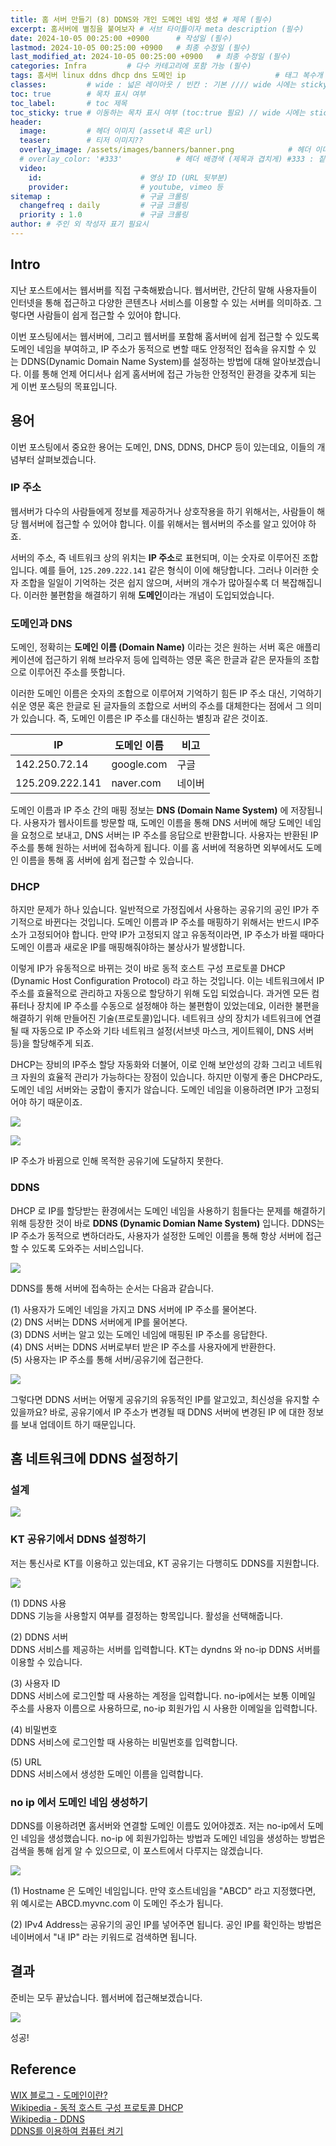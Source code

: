```yaml
---
title: 홈 서버 만들기 (8) DDNS와 개인 도메인 네임 생성 # 제목 (필수)
excerpt: 홈서버에 별칭을 붙여보자 # 서브 타이틀이자 meta description (필수)
date: 2024-10-05 00:25:00 +0900      # 작성일 (필수)
lastmod: 2024-10-05 00:25:00 +0900   # 최종 수정일 (필수)
last_modified_at: 2024-10-05 00:25:00 +0900   # 최종 수정일 (필수)
categories: Infra         # 다수 카테고리에 포함 가능 (필수)
tags: 홈서버 linux ddns dhcp dns 도메인 ip                    # 태그 복수개 가능 (필수)
classes:         # wide : 넓은 레이아웃 / 빈칸 : 기본 //// wide 시에는 sticky toc 불가
toc: true        # 목차 표시 여부
toc_label:       # toc 제목
toc_sticky: true # 이동하는 목차 표시 여부 (toc:true 필요) // wide 시에는 sticky toc 불가
header: 
  image:         # 헤더 이미지 (asset내 혹은 url)
  teaser:        # 티저 이미지??
  overlay_image: /assets/images/banners/banner.png            # 헤더 이미지 (제목과 겹치게)
  # overlay_color: '#333'            # 헤더 배경색 (제목과 겹치게) #333 : 짙은 회색 (필수)
  video:
    id:                      # 영상 ID (URL 뒷부분)
    provider:                # youtube, vimeo 등
sitemap :                    # 구글 크롤링
  changefreq : daily         # 구글 크롤링
  priority : 1.0             # 구글 크롤링
author: # 주인 외 작성자 표기 필요시
---
```

<!--postNo: 20241005_001-->


## Intro  

지난 포스트에서는 웹서버를 직접 구축해봤습니다. 웹서버란, 간단히 말해 사용자들이 인터넷을 통해 접근하고 다양한 콘텐츠나 서비스를 이용할 수 있는 서버를 의미하죠. 그렇다면 사람들이 쉽게 접근할 수 있어야 합니다.  

이번 포스팅에서는 웹서버에, 그리고 웹서버를 포함해 홈서버에 쉽게 접근할 수 있도록 도메인 네임을 부여하고, IP 주소가 동적으로 변할 때도 안정적인 접속을 유지할 수 있는 DDNS(Dynamic Domain Name System)를 설정하는 방법에 대해 알아보겠습니다. 이를 통해 언제 어디서나 쉽게 홈서버에 접근 가능한 안정적인 환경을 갖추게 되는 게 이번 포스팅의 목표입니다.  

## 용어  

이번 포스팅에서 중요한 용어는 도메인, DNS, DDNS, DHCP 등이 있는데요, 이들의 개념부터 살펴보겠습니다.

### IP 주소  

웹서버가 다수의 사람들에게 정보를 제공하거나 상호작용을 하기 위해서는, 사람들이 해당 웹서버에 접근할 수 있어야 합니다. 이를 위해서는 웹서버의 주소를 알고 있어야 하죠.

서버의 주소, 즉 네트워크 상의 위치는 **IP 주소**로 표현되며, 이는 숫자로 이루어진 조합입니다. 예를 들어, `125.209.222.141` 같은 형식이 이에 해당합니다. 그러나 이러한 숫자 조합을 일일이 기억하는 것은 쉽지 않으며, 서버의 개수가 많아질수록 더 복잡해집니다. 이러한 불편함을 해결하기 위해 **도메인**이라는 개념이 도입되었습니다.

### 도메인과 DNS  

도메인, 정확히는 **도메인 이름 (Domain Name)** 이라는 것은 원하는 서버 혹은 애플리케이션에 접근하기 위해 브라우저 등에 입력하는 영문 혹은 한글과 같은 문자들의 조합으로 이루어진 주소를 뜻합니다.  

이러한 도메인 이름은 숫자의 조합으로 이루어져 기억하기 힘든 IP 주소 대신, 기억하기 쉬운 영문 혹은 한글로 된 글자들의 조합으로 서버의 주소를 대체한다는 점에서 그 의미가 있습니다. 즉, 도메인 이름은 IP 주소를 대신하는 별칭과 같은 것이죠.   

| IP              | 도메인 이름     | 비고  |
| --------------- | ---------- | --- |
| 142.250.72.14   | google.com | 구글  |
| 125.209.222.141 | naver.com  | 네이버 |

도메인 이름과 IP 주소 간의 매핑 정보는 **DNS (Domain Name System)** 에 저장됩니다. 사용자가 웹사이트를 방문할 때, 도메인 이름을 통해 DNS 서버에 해당 도메인 네임을 요청으로 보내고, DNS 서버는 IP 주소를 응답으로 반환합니다. 사용자는 반환된 IP 주소를 통해 원하는 서버에 접속하게 됩니다. 이를 홈 서버에 적용하면 외부에서도 도메인 이름을 통해 홈 서버에 쉽게 접근할 수 있습니다.

### DHCP  

하지만 문제가 하나 있습니다. 일반적으로 가정집에서 사용하는 공유기의 공인 IP가 주기적으로 바뀐다는 것입니다. 도메인 이름과 IP 주소를 매핑하기 위해서는 반드시 IP주소가 고정되어야 합니다. 만약 IP가 고정되지 않고 유동적이라면, IP 주소가 바뀔 때마다 도메인 이름과 새로운 IP를 매핑해줘야하는 불상사가 발생합니다.  

이렇게 IP가 유동적으로 바뀌는 것이 바로 동적 호스트 구성 프로토콜 DHCP (Dynamic Host Configuration Protocol) 라고 하는 것입니다. 이는 네트워크에서 IP 주소를 효율적으로 관리하고 자동으로 할당하기 위해 도입 되었습니다. 과거엔 모든 컴퓨터나 장치에 IP 주소를 수동으로 설정해야 하는 불편함이 있었는데요, 이러한 불편을 해결하기 위해 만들어진 기술(프로토콜)입니다. 네트워크 상의 장치가 네트워크에 연결될 때 자동으로 IP 주소와 기타 네트워크 설정(서브넷 마스크, 게이트웨이, DNS 서버 등)을 할당해주게 되죠.  

DHCP는 장비의 IP주소 할당 자동화와 더불어, 이로 인해 보안성의 강화 그리고 네트워크 자원의 효율적 관리가 가능하다는 장점이 있습니다. 하지만 이렇게 좋은 DHCP라도, 도메인 네임 서버와는 궁합이 좋지가 않습니다. 도메인 네임을 이용하려면 IP가 고정되어야 하기 때문이죠.  

![](/assets/images/20241005_001_001.png)  

![](/assets/images/20241005_001_002.png)  

IP 주소가 바뀜으로 인해 목적한 공유기에 도달하지 못한다.  


### DDNS  

DHCP 로 IP를 할당받는 환경에서는 도메인 네임을 사용하기 힘들다는 문제를 해결하기 위해 등장한 것이 바로 **DDNS (Dynamic Domian Name System)** 입니다. DDNS는 IP 주소가 동적으로 변하더라도, 사용자가 설정한 도메인 이름을 통해 항상 서버에 접근할 수 있도록 도와주는 서비스입니다.  

![](/assets/images/20241005_001_003.png)  

DDNS를 통해 서버에 접속하는 순서는 다음과 같습니다.  

(1) 사용자가 도메인 네임을 가지고 DNS 서버에 IP 주소를 물어본다.  
(2) DNS 서버는 DDNS 서버에게 IP를 물어본다.  
(3) DDNS 서버는 알고 있는 도메인 네임에 매핑된 IP 주소를 응답한다.  
(4) DNS 서버는 DDNS 서버로부터 받은 IP 주소를 사용자에게 반환한다.  
(5) 사용자는 IP 주소를 통해 서버/공유기에 접근한다.  

![](/assets/images/20241005_001_004.jpg)  

그렇다면 DDNS 서버는 어떻게 공유기의 유동적인 IP를 알고있고, 최신성을 유지할 수 있을까요? 바로, 공유기에서 IP 주소가 변경될 때 DDNS 서버에 변경된 IP 에 대한 정보를 보내 업데이트 하기 때문입니다.  

## 홈 네트워크에 DDNS 설정하기  

### 설계  

![](/assets/images/20241005_001_005.jpg)  

### KT 공유기에서 DDNS 설정하기  

저는 통신사로 KT를 이용하고 있는데요, KT 공유기는 다행히도 DDNS를 지원합니다.  

![](/assets/images/20241005_001_006.png)  

(1) DDNS 사용  
DDNS 기능을 사용할지 여부를 결정하는 항목입니다. 활성을 선택해줍니다.  

(2) DDNS 서버  
DDNS 서비스를 제공하는 서버를 입력합니다. KT는 dyndns 와 no-ip DDNS 서버를 이용할 수 있습니다.  

(3) 사용자 ID  
DDNS 서비스에 로그인할 때 사용하는 계정을 입력합니다. no-ip에서는 보통 이메일 주소를 사용자 이름으로 사용하므로, no-ip 회원가입 시 사용한 이메일을 입력합니다.  

(4) 비밀번호  
DDNS 서비스에 로그인할 때 사용하는 비밀번호를 입력합니다.  

(5) URL  
DDNS 서비스에서 생성한 도메인 이름을 입력합니다.  

### no ip 에서 도메인 네임 생성하기  

DDNS를 이용하려면 홈서버와 연결할 도메인 이름도 있어야겠죠. 저는 no-ip에서 도메인 네임을 생성했습니다. no-ip 에 회원가입하는 방법과 도메인 네임을 생성하는 방법은 검색을 통해 쉽게 알 수 있으므로, 이 포스트에서 다루지는 않겠습니다.  

![](/assets/images/20241005_001_007.png)  

(1) Hostname 은 도메인 네임입니다. 만약 호스트네임을 "ABCD" 라고 지정했다면, 위 예시로는 ABCD.myvnc.com 이 도메인 주소가 됩니다.  

(2) IPv4 Address는 공유기의 공인 IP를 넣어주면 됩니다. 공인 IP를 확인하는 방법은 네이버에서 "내 IP" 라는 키워드로 검색하면 됩니다.  


## 결과  

준비는 모두 끝났습니다. 웹서버에 접근해보겠습니다.  

![](/assets/images/20241005_001_008.jpg)  

성공!  

## Reference  

[WIX 블로그 - 도메인이란?](https://ko.wix.com/blog/post/what-is-a-domain)  
[Wikipedia - 동적 호스트 구성 프로토콜 DHCP](https://ko.wikipedia.org/wiki/동적_호스트_구성_프로토콜)  
[Wikipedia - DDNS](https://ko.wikipedia.org/wiki/DDNS)  
[DDNS를 이용하여 컴퓨터 켜기](https://m.blog.naver.com/kangyh5/222787925128)  